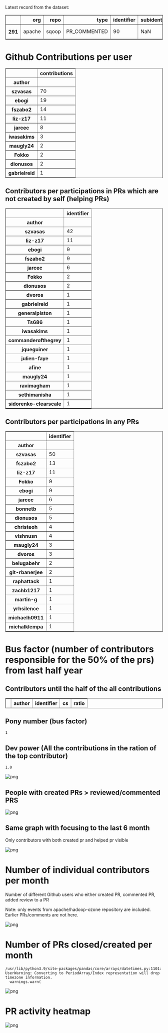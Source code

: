 Latest record from the dataset:




<div>
<table border="1" class="dataframe">
  <thead>
    <tr style="text-align: right;">
      <th></th>
      <th>org</th>
      <th>repo</th>
      <th>type</th>
      <th>identifier</th>
      <th>subidentifier</th>
      <th>date</th>
      <th>author</th>
      <th>owner</th>
      <th>project</th>
    </tr>
  </thead>
  <tbody>
    <tr>
      <th>291</th>
      <td>apache</td>
      <td>sqoop</td>
      <td>PR_COMMENTED</td>
      <td>90</td>
      <td>NaN</td>
      <td>2021-01-11 14:03:09+00:00</td>
      <td>julien-faye</td>
      <td>martin-g</td>
      <td>sqoop</td>
    </tr>
  </tbody>
</table>
</div>



# Github Contributions per user





<div>
<table border="1" class="dataframe">
  <thead>
    <tr style="text-align: right;">
      <th></th>
      <th>contributions</th>
    </tr>
    <tr>
      <th>author</th>
      <th></th>
    </tr>
  </thead>
  <tbody>
    <tr>
      <th>szvasas</th>
      <td>70</td>
    </tr>
    <tr>
      <th>ebogi</th>
      <td>19</td>
    </tr>
    <tr>
      <th>fszabo2</th>
      <td>14</td>
    </tr>
    <tr>
      <th>liz-z17</th>
      <td>11</td>
    </tr>
    <tr>
      <th>jarcec</th>
      <td>8</td>
    </tr>
    <tr>
      <th>iwasakims</th>
      <td>3</td>
    </tr>
    <tr>
      <th>maugly24</th>
      <td>2</td>
    </tr>
    <tr>
      <th>Fokko</th>
      <td>2</td>
    </tr>
    <tr>
      <th>dionusos</th>
      <td>2</td>
    </tr>
    <tr>
      <th>gabrielreid</th>
      <td>1</td>
    </tr>
  </tbody>
</table>
</div>



## Contributors per participations in PRs which are not created by self (helping PRs)




<div>
<table border="1" class="dataframe">
  <thead>
    <tr style="text-align: right;">
      <th></th>
      <th>identifier</th>
    </tr>
    <tr>
      <th>author</th>
      <th></th>
    </tr>
  </thead>
  <tbody>
    <tr>
      <th>szvasas</th>
      <td>42</td>
    </tr>
    <tr>
      <th>liz-z17</th>
      <td>11</td>
    </tr>
    <tr>
      <th>ebogi</th>
      <td>9</td>
    </tr>
    <tr>
      <th>fszabo2</th>
      <td>9</td>
    </tr>
    <tr>
      <th>jarcec</th>
      <td>6</td>
    </tr>
    <tr>
      <th>Fokko</th>
      <td>2</td>
    </tr>
    <tr>
      <th>dionusos</th>
      <td>2</td>
    </tr>
    <tr>
      <th>dvoros</th>
      <td>1</td>
    </tr>
    <tr>
      <th>gabrielreid</th>
      <td>1</td>
    </tr>
    <tr>
      <th>generalpiston</th>
      <td>1</td>
    </tr>
    <tr>
      <th>Ts686</th>
      <td>1</td>
    </tr>
    <tr>
      <th>iwasakims</th>
      <td>1</td>
    </tr>
    <tr>
      <th>commanderofthegrey</th>
      <td>1</td>
    </tr>
    <tr>
      <th>jqueguiner</th>
      <td>1</td>
    </tr>
    <tr>
      <th>julien-faye</th>
      <td>1</td>
    </tr>
    <tr>
      <th>afine</th>
      <td>1</td>
    </tr>
    <tr>
      <th>maugly24</th>
      <td>1</td>
    </tr>
    <tr>
      <th>ravimagham</th>
      <td>1</td>
    </tr>
    <tr>
      <th>sethimanisha</th>
      <td>1</td>
    </tr>
    <tr>
      <th>sidorenko-clearscale</th>
      <td>1</td>
    </tr>
  </tbody>
</table>
</div>



## Contributors per participations in any PRs




<div>
<table border="1" class="dataframe">
  <thead>
    <tr style="text-align: right;">
      <th></th>
      <th>identifier</th>
    </tr>
    <tr>
      <th>author</th>
      <th></th>
    </tr>
  </thead>
  <tbody>
    <tr>
      <th>szvasas</th>
      <td>50</td>
    </tr>
    <tr>
      <th>fszabo2</th>
      <td>13</td>
    </tr>
    <tr>
      <th>liz-z17</th>
      <td>11</td>
    </tr>
    <tr>
      <th>Fokko</th>
      <td>9</td>
    </tr>
    <tr>
      <th>ebogi</th>
      <td>9</td>
    </tr>
    <tr>
      <th>jarcec</th>
      <td>6</td>
    </tr>
    <tr>
      <th>bonnetb</th>
      <td>5</td>
    </tr>
    <tr>
      <th>dionusos</th>
      <td>5</td>
    </tr>
    <tr>
      <th>christeoh</th>
      <td>4</td>
    </tr>
    <tr>
      <th>vishnusn</th>
      <td>4</td>
    </tr>
    <tr>
      <th>maugly24</th>
      <td>3</td>
    </tr>
    <tr>
      <th>dvoros</th>
      <td>3</td>
    </tr>
    <tr>
      <th>belugabehr</th>
      <td>2</td>
    </tr>
    <tr>
      <th>git-rbanerjee</th>
      <td>2</td>
    </tr>
    <tr>
      <th>raphattack</th>
      <td>1</td>
    </tr>
    <tr>
      <th>zachb1217</th>
      <td>1</td>
    </tr>
    <tr>
      <th>martin-g</th>
      <td>1</td>
    </tr>
    <tr>
      <th>yrhsilence</th>
      <td>1</td>
    </tr>
    <tr>
      <th>michaelh0911</th>
      <td>1</td>
    </tr>
    <tr>
      <th>michalklempa</th>
      <td>1</td>
    </tr>
  </tbody>
</table>
</div>



# Bus factor (number of contributors responsible for the 50% of the prs) from last half year

## Contributors until the half of the all contributions




<div>
<table border="1" class="dataframe">
  <thead>
    <tr style="text-align: right;">
      <th></th>
      <th>author</th>
      <th>identifier</th>
      <th>cs</th>
      <th>ratio</th>
    </tr>
  </thead>
  <tbody>
  </tbody>
</table>
</div>



## Pony number (bus factor)




    1



## Dev power (All the contributions in the ration of the top contributor)




    1.0




    
![png](github-contributions_files/github-contributions_18_0.png)
    


## People with created PRs > reviewed/commented PRS


    
![png](github-contributions_files/github-contributions_21_0.png)
    


## Same graph with focusing to the last 6 month

Only contributors with both created pr and helped pr visible


    
![png](github-contributions_files/github-contributions_25_0.png)
    


# Number of individual contributors per month

Number of different Github users who either created PR, commented PR, added review to a PR

Note: only events from apache/hadoop-ozone repository are included. Earlier PRs/comments are not here.


    
![png](github-contributions_files/github-contributions_28_0.png)
    


# Number of PRs closed/created per month

    /usr/lib/python3.9/site-packages/pandas/core/arrays/datetimes.py:1101: UserWarning: Converting to PeriodArray/Index representation will drop timezone information.
      warnings.warn(



    
![png](github-contributions_files/github-contributions_31_0.png)
    


# PR activity heatmap


    
![png](github-contributions_files/github-contributions_34_0.png)
    

